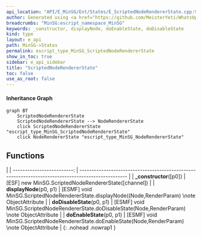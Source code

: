 ```yaml
---
api_location: "API/E_MinSG/Ext/States/E_ScriptedNodeRendererState.cpp:92:46"
author: Generated using <a href="https://github.com/MeisterYeti/WhatsUpDoc">WhatsUpDoc</a>
breadcrumbs: "MinSG:escript_namespace_MinSG"
keywords: _constructor, displayNode, doEnableState, doDisableState
kind: type
layout: e_api
path: MinSG->States
permalink: escript_type_MinSG_ScriptedNodeRendererState
show_in_toc: true
sidebar: e_api_sidebar
title: "ScriptedNodeRendererState"
toc: false
use_as_root: false
---
```


#### Inheritance Graph

```mermaid
graph BT
	ScriptedNodeRendererState
	ScriptedNodeRendererState --> NodeRendererState
	click ScriptedNodeRendererState "escript_type_MinSG_ScriptedNodeRendererState"
	click NodeRendererState "escript_type_MinSG_NodeRendererState"
```

## Functions

|
| -------------------------: | -------------------------------------------------------------------------------------------------- | 
| **_constructor**([p0])     | [ESF] new MinSG.ScriptedNodeRendererState([channel])                                               | 
| **displayNode**(p0, p1)    | [ESMF] void MinSG.ScriptedNodeRendererState.displayNode((Node,RenderParam) \note ObjectAttribute   | 
| **doDisableState**(p0, p1) | [ESMF] void MinSG.ScriptedNodeRendererState.doDisableState(Node,RenderParam) \note ObjectAttribute | 
| **doEnableState**(p0, p1)  | [ESMF] void MinSG.ScriptedNodeRendererState.doEnableState(Node,RenderParam) \note ObjectAttribute  | 
{: .nohead .nowrap1 }

